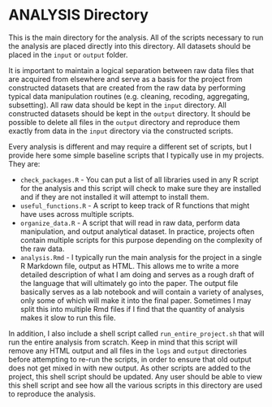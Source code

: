 # ANALYSIS Directory

This is the main directory for the analysis. All of the scripts necessary to run the analysis are placed directly into this directory. All datasets should be placed in the `input` or `output` folder. 

It is important to maintain a logical separation between raw data files that are acquired from elsewhere and serve as a basis for the project from constructed datasets that are created from the raw data by performing typical data manipulation routines (e.g. cleaning, recoding, aggregating, subsetting). All raw data should be kept in the `input` directory. All constructed datasets should be kept in the `output` directory. It should be possible to delete all files in the `output` directory and reproduce them exactly from data in the `input` directory via the constructed scripts. 

Every analysis is different and may require a different set of scripts, but I provide here some simple baseline scripts that I typically use in my projects. They are:

- `check_packages.R` - You can put a list of all libraries used in any R script for the analysis and this script will check to make sure they are installed and if they are not installed it will attempt to install them. 
- `useful_functions.R` - A script to keep track of R functions that might have uses across multiple scripts. 
- `organize_data.R` - A script that will read in raw data, perform data manipulation, and output analytical dataset. In practice, projects often contain multiple scripts for this purpose depending on the complexity of the raw data. 
- `analysis.Rmd` - I typically run the main analysis for the project in a single R Markdown file, output as HTML. This allows me to write a more detailed description of what I am doing and serves as a rough draft of the language that will ultimately go into the paper. The output file basically serves as a lab notebook and will contain a variety of analyses, only some of which will make it into the final paper. Sometimes I may split this into multiple Rmd files if I find that the quantity of analysis makes it slow to run this file. 

In addition, I also include a shell script called `run_entire_project.sh` that will run the entire analysis from scratch. Keep in mind that this script will remove any HTML output and all files in the `logs` and `output` directories before attempting to re-run the scripts, in order to ensure that old output does not get mixed in with new output. As other scripts are added to the project, this shell script should be updated. Any user should be able to view this shell script and see how all the various scripts in this directory are used to reproduce the analysis. 